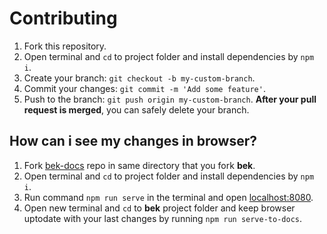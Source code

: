 # Contributing

1. Fork this repository.
2. Open terminal and `cd` to project folder and install dependencies by `npm i`.
2. Create your branch: `git checkout -b my-custom-branch`.
3. Commit your changes: `git commit -m 'Add some feature'`.
4. Push to the branch: `git push origin my-custom-branch`.
**After your pull request is merged**, you can safely delete your branch.

## How can i see my changes in browser?


1. Fork [bek-docs](https://github.com/otabekoff/bek) repo in same directory that you fork **bek**.
2. Open terminal and `cd` to project folder and install dependencies by `npm i`.
3. Run command `npm run serve` in the terminal and open [localhost:8080](http://localhost:8080).
4. Open new terminal and `cd` to **bek** project folder and keep browser uptodate with your last changes by running `npm run serve-to-docs`.